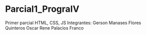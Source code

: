 # Parcial1_PrograIV
Primer parcial HTML, CSS, JS
Integrantes: 
Gerson Manases Flores Quinteros
Oscar Rene Palacios Franco
